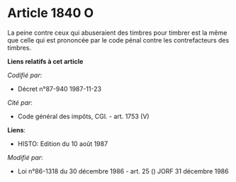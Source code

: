 # Article 1840 O

La peine contre ceux qui abuseraient des timbres pour timbrer est la même que celle qui est prononcée par le code pénal
contre les contrefacteurs des timbres.

**Liens relatifs à cet article**

_Codifié par_:

  - Décret n°87-940 1987-11-23

_Cité par_:

  - Code général des impôts, CGI. - art. 1753 (V)

**Liens**:

  - HISTO: Edition du 10 août 1987

_Modifié par_:

  - Loi n°86-1318 du 30 décembre 1986 - art. 25 () JORF 31 décembre 1986
